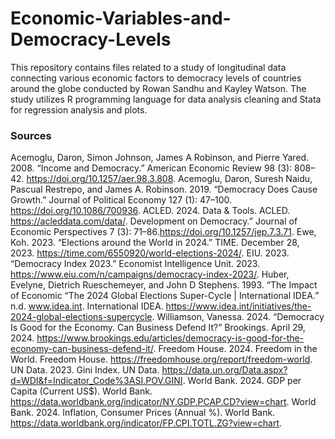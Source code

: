 # Economic-Variables-and-Democracy-Levels
This repository contains files related to a study of longitudinal data connecting various economic factors to democracy levels of countries around the globe conducted by Rowan Sandhu and Kayley Watson. The study utilizes R programming language for data analysis cleaning and Stata for regression analysis and plots.  

### Sources
Acemoglu, Daron, Simon Johnson, James A Robinson, and Pierre Yared. 2008. “Income and Democracy.” American Economic Review 98 (3): 808–42. https://doi.org/10.1257/aer.98.3.808.
Acemoglu, Daron, Suresh Naidu, Pascual Restrepo, and James A. Robinson. 2019. “Democracy Does Cause Growth.” Journal of Political Economy 127 (1): 47–100. https://doi.org/10.1086/700936.
ACLED. 2024. Data & Tools. ACLED. https://acleddata.com/data/.
Development on Democracy.” Journal of Economic Perspectives 7 (3): 71–86.https://doi.org/10.1257/jep.7.3.71.
Ewe, Koh. 2023. “Elections around the World in 2024.” TIME. December 28, 2023. https://time.com/6550920/world-elections-2024/.
EIU. 2023. “Democracy Index 2023.” Economist Intelligence Unit. 2023. https://www.eiu.com/n/campaigns/democracy-index-2023/.
Huber, Evelyne, Dietrich Rueschemeyer, and John D Stephens. 1993. “The Impact of Economic 
“The 2024 Global Elections Super-Cycle | International IDEA.” n.d. www.idea.int. International IDEA. https://www.idea.int/initiatives/the-2024-global-elections-supercycle.
Williamson, Vanessa. 2024. “Democracy Is Good for the Economy. Can Business Defend It?” 
Brookings. April 29, 2024. https://www.brookings.edu/articles/democracy-is-good-for-the-economy-can-business-defend-it/.
Freedom House. 2024. Freedom in the World. Freedom House. https://freedomhouse.org/report/freedom-world.
UN Data. 2023. Gini Index. UN Data. https://data.un.org/Data.aspx?d=WDI&f=Indicator_Code%3ASI.POV.GINI.
World Bank. 2024. GDP per Capita (Current US$). World Bank. https://data.worldbank.org/indicator/NY.GDP.PCAP.CD?view=chart.
World Bank. 2024. Inflation, Consumer Prices (Annual %). World Bank. https://data.worldbank.org/indicator/FP.CPI.TOTL.ZG?view=chart.
